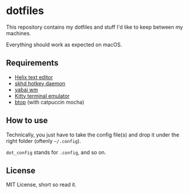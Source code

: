 # dotfiles

This repository contains my dotfiles and stuff I'd like to keep between my machines.

Everything should work as expected on macOS.

## Requirements

- [Helix text editor](https://helix-editor.com/)
- [skhd hotkey daemon](https://github.com/koekeishiya/skhd)
- [yabai wm](https://github.com/koekeishiya/yabai)
- [Kitty terminal emulator](https://sw.kovidgoyal.net/kitty/)
- [btop](https://https://github.com/aristocratos/btop) (with catpuccin mocha)

## How to use

Technically, you just have to take the config file(s) and drop it under the right folder (oftenly `~/.config`).

`dot_config` stands for `.config`, and so on.

## License

MIT License, short so read it.
